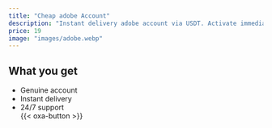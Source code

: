 ```yaml
---
title: "Cheap adobe Account"
description: "Instant delivery adobe account via USDT. Activate immediately."
price: 19
image: "images/adobe.webp"
---
```

## What you get
- Genuine account  
- Instant delivery  
- 24/7 support  
{{< oxa-button >}}
